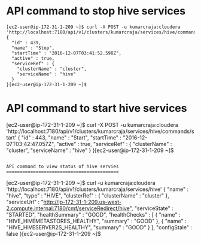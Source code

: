 API command to stop hive services
=================================

```
[ec2-user@ip-172-31-1-209 ~]$ curl -X POST -u kumarcraja:cloudera   'http://localhost:7180/api/v1/clusters/kumarcraja/services/hive/commands/stop'
{
  "id" : 439,
  "name" : "Stop",
  "startTime" : "2016-12-07T03:41:52.598Z",
  "active" : true,
  "serviceRef" : {
    "clusterName" : "cluster",
    "serviceName" : "hive"
  }
}[ec2-user@ip-172-31-1-209 ~]$ 
```

API command to start hive services
==================================

[ec2-user@ip-172-31-1-209 ~]$ curl -X POST -u kumarcraja:cloudera   'http://localhost:7180/api/v1/clusters/kumarcraja/services/hive/commands/start'
{
  "id" : 443,
  "name" : "Start",
  "startTime" : "2016-12-07T03:42:47.057Z",
  "active" : true,
  "serviceRef" : {
    "clusterName" : "cluster",
    "serviceName" : "hive"
  }
}[ec2-user@ip-172-31-1-209 ~]$ 
```

API command to view status of hive servies
==========================================

```
[ec2-user@ip-172-31-1-209 ~]$ curl -u kumarcraja:cloudera   'http://localhost:7180/api/v1/clusters/kumarcraja/services/hive'
{
  "name" : "hive",
  "type" : "HIVE",
  "clusterRef" : {
    "clusterName" : "cluster"
  },
  "serviceUrl" : "http://ip-172-31-1-209.us-west-2.compute.internal:7180/cmf/serviceRedirect/hive",
  "serviceState" : "STARTED",
  "healthSummary" : "GOOD",
  "healthChecks" : [ {
    "name" : "HIVE_HIVEMETASTORES_HEALTHY",
    "summary" : "GOOD"
  }, {
    "name" : "HIVE_HIVESERVER2S_HEALTHY",
    "summary" : "GOOD"
  } ],
  "configStale" : false
}[ec2-user@ip-172-31-1-209 ~]$ 
```

